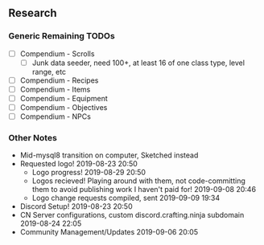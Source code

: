 ## Research

### Generic Remaining TODOs
- [ ] Compendium - Scrolls
	- [ ] Junk data seeder, need 100+, at least 16 of one class type, level range, etc
- [ ] Compendium - Recipes
- [ ] Compendium - Items
- [ ] Compendium - Equipment
- [ ] Compendium - Objectives
- [ ] Compendium - NPCs

### Other Notes

- Mid-mysql8 transition on computer, Sketched instead
- Requested logo! 2019-08-23 20:50
	+ Logo progress! 2019-08-29 20:50
	+ Logos recieved! Playing around with them, not code-committing them to avoid publishing work I haven't paid for! 2019-09-08 20:46
	+ Logo change requests compiled, sent 2019-09-09 19:34
- Discord Setup! 2019-08-23 20:50
- CN Server configurations, custom discord.crafting.ninja subdomain 2019-08-24 22:05
- Community Management/Updates 2019-09-06 20:05
